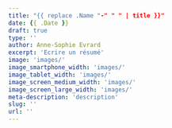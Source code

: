 ```yaml
---
title: "{{ replace .Name "-" " " | title }}"
date: {{ .Date }}
draft: true
type: ''
author: Anne-Sophie Evrard
excerpt: 'Ecrire un résumé'
image: 'images/'
image_smartphone_width: 'images/'
image_tablet_width: 'images/'
image_screen_medium_width: 'images/'
image_screen_large_width: 'images/'
meta-description: 'description'
slug: ''
url: ''
---
```

